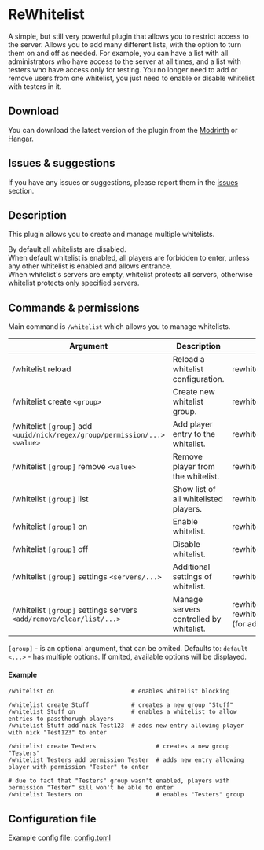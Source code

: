 # ReWhitelist
A simple, but still very powerful plugin that allows you to restrict access to the server. Allows you to add many different lists, with the option to turn them on and off as needed. 
For example, you can have a list with all administrators who have access to the server at all times, and a list with testers who have access only for testing. 
You no longer need to add or remove users from one whitelist, you just need to enable or disable  whitelist with testers in it.

## Download
You can download the latest version of the plugin from the [Modrinth](https://modrinth.com/plugin/rewhitelist) or [Hangar](https://hangar.papermc.io/ReModded/ReWhitelist).

## Issues & suggestions
If you have any issues or suggestions, please report them in the [issues](https://github.com/ReModded/ReWhitelist/issues) section.

## Description
This plugin allows you to create and manage multiple whitelists.

By default all whitelists are disabled.<br>
When default whitelist is enabled, all players are forbidden to enter, unless any other whitelist is enabled and allows entrance.<br>
When whitelist's servers are empty, whitelist protects all servers, otherwise whitelist protects only specified servers.


## Commands & permissions
Main command is `/whitelist` which allows you to manage whitelists.

| Argument                                                                    | Description                             | Permission                                                                                                                    |
|-----------------------------------------------------------------------------|-----------------------------------------|-------------------------------------------------------------------------------------------------------------------------------|
| /whitelist reload                                                           | Reload a whitelist configuration.       | rewhitelist.command.whitelist.reload                                                                                          |
| /whitelist create `<group>`                                                 | Create new whitelist group.             | rewhitelist.command.whitelist.create                                                                                          |
| /whitelist `[group]` add `<uuid/nick/regex/group/permission/...>` `<value>` | Add player entry to the whitelist.      | rewhitelist.command.whitelist.add                                                                                             |
| /whitelist `[group]` remove `<value>`                                       | Remove player from the whitelist.       | rewhitelist.command.whitelist.remove                                                                                          |
| /whitelist `[group]` list                                                   | Show list of all whitelisted players.   | rewhitelist.command.whitelist.list                                                                                            |
| /whitelist `[group]` on                                                     | Enable whitelist.                       | rewhitelist.command.whitelist.on                                                                                              |
| /whitelist `[group]` off                                                    | Disable whitelist.                      | rewhitelist.command.whitelist.off                                                                                             |
| /whitelist `[group]` settings `<servers/...>`                               | Additional settings of whitelist.       | rewhitelist.command.whitelist.settings                                                                                        |
| /whitelist `[group]` settings servers `<add/remove/clear/list/...>`         | Manage servers controlled by whitelist. | rewhitelist.command.whitelist.settings.servers<br/>rewhitelist.command.whitelist.settings.servers.edit (for add/remove/clear) |

`[group]` - is an optional argument, that can be omited. Defaults to: `default`<br>
`<...>` - has multiple options. If omited, available options will be displayed.

#### Example
```
/whitelist on                      # enables whitelist blocking

/whitelist create Stuff            # creates a new group "Stuff"
/whitelist Stuff on                # enables a whitelist to allow entries to passthorugh players
/whitelist Stuff add nick Test123  # adds new entry allowing player with nick "Test123" to enter

/whitelist create Testers                 # creates a new group "Testers"
/whitelist Testers add permission Tester  # adds new entry allowing player with permission "Tester" to enter

# due to fact that "Testers" group wasn't enabled, players with permission "Tester" sill won't be able to enter
/whitelist Testers on                     # enables "Testers" group
```

## Configuration file
Example config file:
[config.toml](/src/main/resources/config.toml)
